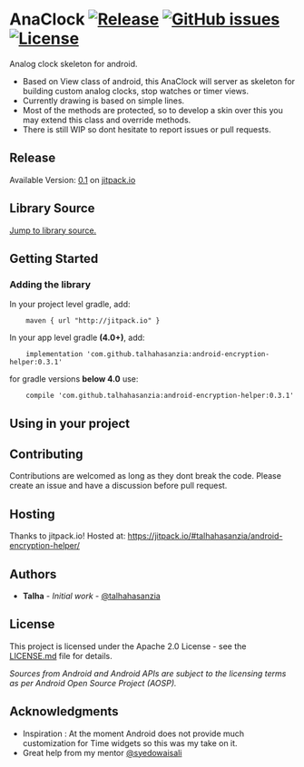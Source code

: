 # AnaClock  [![Release](https://jitpack.io/v/talhahasanzia/android-encryption-helper.svg)](https://jitpack.io/#talhahasanzia/android-encryption-helper/0.3.1)  [![GitHub issues](https://img.shields.io/github/issues/talhahasanzia/android-encryption-helper.svg)](https://github.com/talhahasanzia/AnaClock/issues)   [![License](https://img.shields.io/badge/License-Apache%202.0-blue.svg)](https://opensource.org/licenses/Apache-2.0)
Analog clock skeleton for android.

- Based on View class of android, this AnaClock will server as skeleton for building custom analog clocks, stop watches or timer views.
- Currently drawing is based on simple lines.
- Most of the methods are protected, so to develop a skin over this you may extend this class and override methods.
- There is still WIP so dont hesitate to report issues or pull requests.



## Release
Available Version:  [0.1](https://github.com/talhahasanzia/AnaClock/releases/tag/0.1) on [jitpack.io](https://jitpack.io/#talhahasanzia/android-encryption-helper/0.3.1) 


## Library Source
[Jump to library source.](https://github.com/talhahasanzia/android-encryption-helper/tree/master/anaclocklib)

## Getting Started

### Adding the library

In your project level gradle, add:
```
    maven { url "http://jitpack.io" }
```

In your app level gradle **(4.0+)**, add:
```
    implementation 'com.github.talhahasanzia:android-encryption-helper:0.3.1'
```
for gradle versions **below 4.0** use:
```
    compile 'com.github.talhahasanzia:android-encryption-helper:0.3.1'
```
## Using in your project


## Contributing

Contributions are welcomed as long as they dont break the code. Please create an issue and have a discussion before pull request.

## Hosting

Thanks to jitpack.io! Hosted at: https://jitpack.io/#talhahasanzia/android-encryption-helper/

## Authors

* **Talha** - *Initial work* - [@talhahasanzia](https://github.com/talhahasanzia)

## License

This project is licensed under the Apache 2.0 License - see the [LICENSE.md](https://github.com/talhahasanzia/android-encryption-helper/blob/master/LICENSE) file for details.

*Sources from Android and Android APIs are subject to the licensing terms as per Android Open Source Project (AOSP).*

## Acknowledgments

* Inspiration : At the moment Android does not provide much customization for Time widgets so this was my take on it.
* Great help from my mentor [@syedowaisali](https://github.com/syedowaisali)

